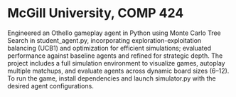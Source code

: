 # McGill University, COMP 424
Engineered an Othello gameplay agent in Python using Monte Carlo Tree Search in student_agent.py, incorporating exploration-exploitation balancing (UCB1) and optimization for efficient simulations; evaluated performance against baseline agents and refined for strategic depth. The project includes a full simulation environment to visualize games, autoplay multiple matchups, and evaluate agents across dynamic board sizes (6–12). To run the game, install dependencies and launch simulator.py with the desired agent configurations.

